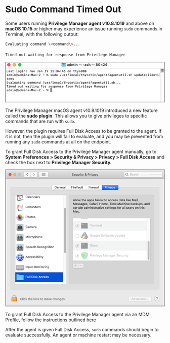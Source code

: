 [title]: # (Timed Out Sudo Command)
[tags]: # (catalina,big sur)
[priority]: # (11)

# Sudo Command Timed Out

Some users running __Privilege Manager agent v10.8.1019__ and above on __macOS 10.15__ or higher may experience an issue running `sudo` commands in Terminal, with the following output:

```bash
Evaluating command \<command\>...

Timed out waiting for response from Privilege Manager
```

![terminal with timeout message](images/timed-out-1.png "Terminal with time out message")

The Privilege Manager macOS agent v10.8.1019 introduced a new feature called the __sudo plugin__. This allows you to give privileges to specific commands that are run with `sudo`.

However, the plugin requires Full Disk Access to be granted to the agent. If it is not, then the plugin will fail to evaluate, and you may be prevented from running any `sudo` commands at all on the endpoint.

To grant Full Disk Access to the Privilege Manager agent manually, go to __System Preferences \> Security & Privacy \> Privacy \> Full Disk Access__ and check the box next to __Privilege Manager Security.__

![System Preference - Security & Privacy](images/sys-pref-security.png "Security & Privacy preference pane")

To grant Full Disk Access to the Privilege Manager agent via an MDM Profile, follow the instructions outlined [here](../mdm-profiles.md)

After the agent is given Full Disk Access, `sudo` commands should begin to evaluate successfully. An agent or machine restart may be necessary.
